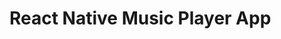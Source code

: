 # React Native Music Player App

<!---
### Uses in-component test folder, accodingly to the testing conventions from Jest, cited in from: https://www.reactnative.guide/7-testing/7.1-jest-setup.html
--->

